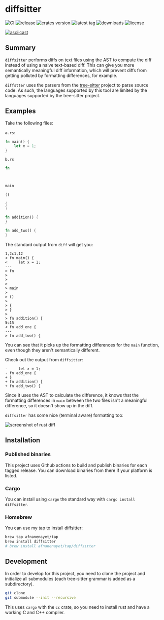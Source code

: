 # diffsitter

![CI](https://github.com/afnanenayet/diffsitter/workflows/CI/badge.svg)
![release](https://github.com/afnanenayet/diffsitter/workflows/release/badge.svg)
![crates version](https://img.shields.io/crates/v/diffsitter)
![latest tag](https://img.shields.io/github/v/tag/afnanenayet/diffsitter?label=release)
![downloads](https://img.shields.io/crates/d/diffsitter)
![license](https://img.shields.io/github/license/afnanenayet/diffsitter)

[![asciicast](https://asciinema.org/a/383291.svg)](https://asciinema.org/a/383291)

## Summary

`diffsitter` performs diffs on text files using the AST to compute the diff
instead of using a naive text-based diff. This can give you more semantically
meaningful diff information, which will prevent diffs from getting polluted by
formatting differences, for example.

`diffstter` uses the parsers from the
[tree-sitter](https://tree-sitter.github.io/tree-sitter/) project to parse
source code. As such, the languages supported by this tool are limited by the
languages supported by the tree-sitter project.

## Examples

Take the following files:

`a.rs`:

```rust
fn main() {
    let x = 1;
}
```

`b.rs`

```rust
fn



main

()

{
}

fn addition() {
}

fn add_two() {
}
```

The standard output from `diff` will get you:

```text
1,2c1,12
< fn main() {
<     let x = 1;
---
> fn
>
>
>
> main
>
> ()
>
> {
> }
>
> fn addition() {
5c15
< fn add_one {
---
> fn add_two() {
```

You can see that it picks up the formatting differences for the `main`
function, even though they aren't semantically different.

Check out the output from `diffsitter`:

```text
-     let x = 1;
- fn add_one {
+ }
+ fn addition() {
+ fn add_two() {
```

Since it uses the AST to calculate the difference, it knows that the formatting
differences in `main` between the two files isn't a meaningful difference, so
it doesn't show up in the diff.

`diffsitter` has some nice (terminal aware) formatting too:

![screenshot of rust diff](assets/rust_example.png)

## Installation

### Published binaries

This project uses Github actions to build and publish binaries for each tagged
release. You can download binaries from there if your platform is listed.

### Cargo

You can install using `cargo` the standard way with `cargo install diffsitter`.

### Homebrew

You can use my tap to install diffsitter:

```sh
brew tap afnanenayet/tap
brew install diffsitter
# brew install afnanenayet/tap/diffsitter
```

## Development

In order to develop for this project, you need to clone the project and
initialize all submodules (each tree-sitter grammar is added as a
subdirectory).

```sh
git clone
git submodule --init --recursive
```

This uses `cargo` with the `cc` crate, so you need to install rust and have a
working C and C++ compiler.
